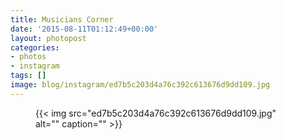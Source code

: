 ```yaml
---
title: Musicians Corner
date: '2015-08-11T01:12:49+00:00'
layout: photopost
categories:
- photos
- instagram
tags: []
image: blog/instagram/ed7b5c203d4a76c392c613676d9dd109.jpg
---
```


<figure class="photo photo--square">
  {{< img src="ed7b5c203d4a76c392c613676d9dd109.jpg" alt="" caption="" >}}

</figure>



